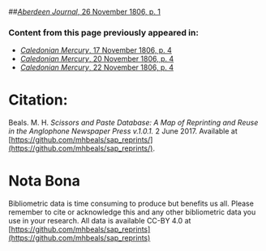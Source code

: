 ##[*Aberdeen Journal*, 26 November 1806, p. 1](https://mhbeals.github.io/sap_html/Aberdeen-Journal/Aberdeen-Journal-26-November-1806-p-1)

### Content from this page previously appeared in:
+ [*Caledonian Mercury*, 17 November 1806, p. 4](https://mhbeals.github.io/sap_html/Caledonian-Mercury/Caledonian-Mercury-17-November-1806-p-4)
+ [*Caledonian Mercury*, 20 November 1806, p. 4](https://mhbeals.github.io/sap_html/Caledonian-Mercury/Caledonian-Mercury-20-November-1806-p-4)
+ [*Caledonian Mercury*, 22 November 1806, p. 4](https://mhbeals.github.io/sap_html/Caledonian-Mercury/Caledonian-Mercury-22-November-1806-p-4)
                    
# Citation: 

Beals. M. H. *Scissors and Paste Database: A Map of Reprinting and Reuse in the Anglophone Newspaper Press v.1.0.1.* 2 June 2017. Available at [https://github.com/mhbeals/sap_reprints/](https://github.com/mhbeals/sap_reprints/). 
                    
# Nota Bona

Bibliometric data is time consuming to produce but benefits us all. Please remember to cite or acknowledge this and any other bibliometric data you use in your research. All data is available CC-BY 4.0 at [https://github.com/mhbeals/sap_reprints](https://github.com/mhbeals/sap_reprints)
